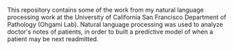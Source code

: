This repository contains some of the work from my natural language processing work at the University of California San Francisco Department of Pathology (Ohgami Lab). Natural language processing was used to analyze doctor's notes of patients, in order to built a predictive model of when a patient may be next readmitted.
